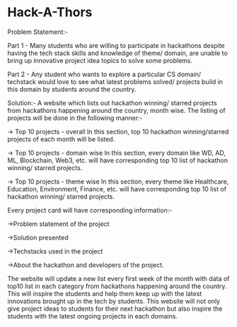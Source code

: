 # Hack-A-Thors
Problem Statement:-

Part 1 - Many students who are willing to participate in hackathons despite having the tech stack skills and knowledge of theme/ domain, are unable to bring up innovative project idea topics to solve some problems.

Part 2 - Any student who wants to explore a particular CS domain/ techstack would love to see what latest problems solved/ projects build in this domain by students around the country.

Solution:-
A website which lists out hackathon winning/ starred projects from hackathons happening around the country, month wise. The listing of projects will be done in the following manner:-

-> Top 10 projects - overall 
In this section, top 10 hackathon winning/starred projects of each month will be listed.

-> Top 10 projects - domain wise
In this section, every domain like WD, AD, ML, Blockchain, Web3, etc. will have corresponding top 10 list of hackathon winning/ starred projects.

-> Top 10 projects - theme wise
In this section, every theme like Healthcare, Education, Environment, Finance, etc. will have corresponding top 10 list of hackathon winning/ starred projects.

Every project card will have corresponding information:-

->Problem statement of the project

->Solution presented 

->Techstacks used in the project

->About the hackathon and developers of the project.

The website will update a new list every first week of the month with data of top10 list in each category from hackathons happening around the country. This will inspire the students and help them keep up with the latest innovations brought up in the tech by students.
This website will not only give project ideas to students for their next hackathon but also inspire the students with the latest ongoing projects in each domains.
